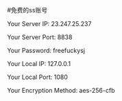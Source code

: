 #免费的ss账号

Your Server IP:  23.247.25.237

Your Server Port:  8838

Your Password:  freefuckysj

Your Local IP:  127.0.0.1

Your Local Port:  1080

Your Encryption Method:  aes-256-cfb
